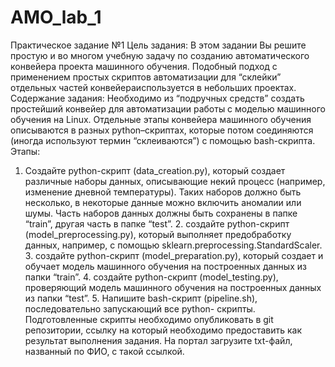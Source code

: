 # AMO_lab_1
Практическое задание №1
Цель задания:
В этом задании Вы решите простую и во многом учебную задачу по созданию
автоматического конвейера проекта машинного обучения. Подобный подход с применением
простых скриптов автоматизации для “склейки” отдельных частей конвейераиспользуется в
небольших проектах. Содержание задания:
Необходимо из “подручных средств” создать простейший конвейер для автоматизации
работы с моделью машинного обучения на Linux. Отдельные этапы конвейера машинного
обучения описываются в разных python–скриптах, которые потом соединяются (иногда
используют термин “склеиваются”) с помощью bash-скрипта. Этапы:
1. Создайте python-скрипт (data_creation.py), который создает различные наборы
данных, описывающие некий процесс (например, изменение дневной температуры). Таких наборов должно быть несколько, в некоторые данные можно включить
аномалии или шумы. Часть наборов данных должны быть сохранены в папке “train”, другая часть в папке “test”. 2. создайте python-скрипт (model_preprocessing.py), который выполняет предобработку
данных, например, с помощью sklearn.preprocessing.StandardScaler. 3. создайте python-скрипт (model_preparation.py), который создает и обучает модель
машинного обучения на построенных данных из папки “train”. 4. создайте python-скрипт (model_testing.py), проверяющий модель машинного
обучения на построенных данных из папки “test”. 5. Напишите bash-скрипт (pipeline.sh), последовательно запускающий все python- скрипты. Подготовленные скрипты необходимо опубликовать в git репозитории, ссылку на который
необходимо предоставить как результат выполнения задания. На портал загрузите txt-файл, названный по ФИО, с такой ссылкой.
